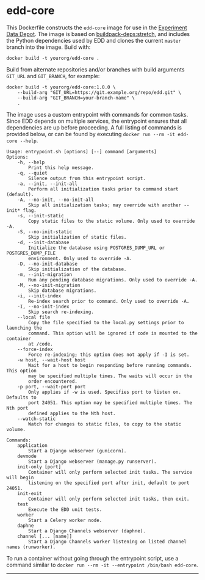 # edd-core

This Dockerfile constructs the `edd-core` image for use in the [Experiment Data Depot][1]. The
image is based on [buildpack-deps:stretch][2], and includes the Python dependencies used by EDD
and clones the current `master` branch into the image. Build with:

    docker build -t yourorg/edd-core .

Build from alternate repositories and/or branches with build arguments `GIT_URL` and `GIT_BRANCH`,
for example:

    docker build -t yourorg/edd-core:1.0.0 \
        --build-arg "GIT_URL=https://git.example.org/repo/edd.git" \
        --build-arg "GIT_BRANCH=your-branch-name" \
        .

The image uses a custom entrypoint with commands for common tasks. Since EDD depends on multiple
services, the entrypoint ensures that all dependencies are up before proceeding. A full listing
of commands is provided below, or can be found by executing `docker run --rm -it edd-core --help`.

    Usage: entrypoint.sh [options] [--] command [arguments]
    Options:
        -h, --help
            Print this help message.
        -q, --quiet
            Silence output from this entrypoint script.
        -a, --init, --init-all
            Perform all initialization tasks prior to command start (default).
        -A, --no-init, --no-init-all
            Skip all initialization tasks; may override with another --init* flag.
        -s, --init-static
            Copy static files to the static volume. Only used to override -A.
        -S, --no-init-static
            Skip initialization of static files.
        -d, --init-database
            Initialize the database using POSTGRES_DUMP_URL or POSTGRES_DUMP_FILE
            environment. Only used to override -A.
        -D, --no-init-database
            Skip initialization of the database.
        -m, --init-migration
            Run any pending database migrations. Only used to override -A.
        -M, --no-init-migration
            Skip database migrations.
        -i, --init-index
            Re-index search prior to command. Only used to override -A.
        -I, --no-init-index
            Skip search re-indexing.
        --local file
            Copy the file specified to the local.py settings prior to launching the
            command. This option will be ignored if code is mounted to the container
            at /code.
        --force-index
            Force re-indexing; this option does not apply if -I is set.
        -w host, --wait-host host
            Wait for a host to begin responding before running commands. This option
            may be specified multiple times. The waits will occur in the
            order encountered.
        -p port, --wait-port port
            Only applies if -w is used. Specifies port to listen on. Defaults to
            port 24051. This option may be specified multiple times. The Nth port
            defined applies to the Nth host.
        --watch-static
            Watch for changes to static files, to copy to the static volume.

    Commands:
        application
            Start a Django webserver (gunicorn).
        devmode
            Start a Django webserver (manage.py runserver).
        init-only [port]
            Container will only perform selected init tasks. The service will begin
            listening on the specified port after init, default to port 24051.
        init-exit
            Container will only perform selected init tasks, then exit.
        test
            Execute the EDD unit tests.
        worker
            Start a Celery worker node.
        daphne
            Start a Django Channels webserver (daphne).
        channel [... [name]]
            Start a Django Channels worker listening on listed channel names (runworker).

To run a container without going through the entrypoint script, use a command similar to
`docker run --rm -it --entrypoint /bin/bash edd-core`.

---------------------------------------------------------------------------------------------------

[1]:    ../../README.md
[2]:    https://hub.docker.com/_/buildpack-deps/
